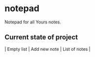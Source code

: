 # notepad

Notepad for all Yours notes.

## Current state of project

| Empty list | Add new note | List of notes |
